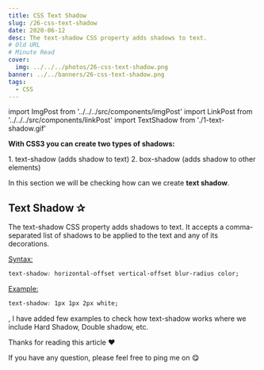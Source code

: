 ```yaml
---
title: CSS Text Shadow
slug: /26-css-text-shadow
date: 2020-06-12
desc: The text-shadow CSS property adds shadows to text.
# Old URL
# Minute Read
cover:
  img: ../../../photos/26-css-text-shadow.png
banner: ../../banners/26-css-text-shadow.png
tags:
  - CSS
---
```


import ImgPost from '../../../src/components/imgPost'
import LinkPost from '../../../src/components/linkPost'
import TextShadow from './1-text-shadow.gif'

<p><b><span class='first-letter'>W</span>ith CSS3 you can create two types of shadows:</b></p>
1. text-shadow (adds shadow to text)
2. box-shadow (adds shadow to other elements)

In this section we will be checking how can we create **text shadow**.

## Text Shadow ✰

The text-shadow CSS property adds shadows to text. It accepts a comma-separated list of shadows to be applied to the text and any of its decorations.

<u>Syntax:</u>

```css
text-shadow: horizontal-offset vertical-offset blur-radius color;
```

<u>Example:</u>

```css
text-shadow: 1px 1px 2px white;
```

<ImgPost src={TextShadow} alt='text shadow' />

<p><LinkPost href='https://codepen.io/suprabhasupi/pen/mdVPywz' name='Here' />, I have added few examples to check how text-shadow works where we include Hard Shadow, Double shadow, etc.</p>

Thanks for reading this article ♥️

If you have any question, please feel free to ping me on <LinkPost href='https://twitter.com/suprabhasupi' name='@suprabhasupi' /> 😋

